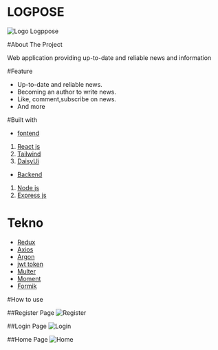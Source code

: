 # LOGPOSE
![Logo Logppose](https://github.com/masgunady/fw15-logpose-frontend/blob/main/src/assets/image/logo-tosca.png)

#About The Project

Web application providing up-to-date and reliable news and information

#Feature

- Up-to-date and reliable news.
- Becoming an author to write news.
- Like, comment,subscribe on news.
- And more

#Built with

- [fontend](https://fw15-logpose.netlify.app/)
1. [React js ](https://reactjs.org/)
2. [Tailwind](https://tailwindcss.com/)
3. [DaisyUi](https://daisyui.com/)

- [Backend](https://fw15-logpose-backend.vercel.app/)
1. [Node js](https://nodejs.org/en/)
2. [Express js](https://expressjs.com/en/starter/installing.html)

# Tekno
- [Redux](https://redux.js.org/)
- [Axios](https://axios-http.com/docs/intro)
- [Argon](https://www.npmjs.com/package/argon2)
- [jwt token](https://www.npmjs.com/package/jsonwebtoken)
- [Multer](https://www.npmjs.com/package/multer)
- [Moment](https://momentjs.com/)
- [Formik](https://formik.org/)


#How to use

##Register Page
![Register](https://github.com/masgunady/fw15-logpose-frontend/blob/main/src/assets/image/Register.png)

##Login Page
![Login](https://github.com/masgunady/fw15-logpose-frontend/blob/main/src/assets/image/Login.png)

##Home Page
![Home](https://github.com/masgunady/fw15-logpose-frontend/blob/main/src/assets/image/home.png)
